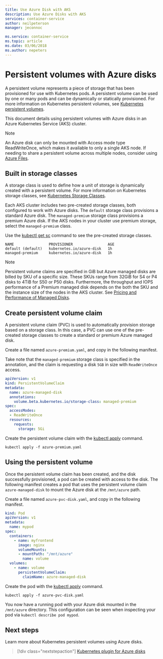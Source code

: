 ```yaml
---
title: Use Azure Disk with AKS
description: Use Azure Disks with AKS
services: container-service
author: neilpeterson
manager: jeconnoc

ms.service: container-service
ms.topic: article
ms.date: 03/06/2018
ms.author: nepeters
---
```


# Persistent volumes with Azure disks

A persistent volume represents a piece of storage that has been provisioned for use with Kubernetes pods. A persistent volume can be used by one or many pods and can be dynamically or statically provisioned. For more information on Kubernetes persistent volumes, see [Kubernetes persistent volumes][kubernetes-volumes].

This document details using persistent volumes with Azure disks in an Azure Kubernetes Service (AKS) cluster.

> [!NOTE]
> An Azure disk can only be mounted with Access mode type ReadWriteOnce, which makes it available to only a single AKS node. If needing to share a persistent volume across multiple nodes, consider using [Azure Files][azure-files-pvc].

## Built in storage classes

A storage class is used to define how a unit of storage is dynamically created with a persistent volume. For more information on Kubernetes storage classes, see [Kubernetes Storage Classes][kubernetes-storage-classes].

Each AKS cluster includes two pre-created storage classes, both configured to work with Azure disks. The `default` storage class provisions a standard Azure disk. The `managed-premium` storage class provisions a premium Azure disk. If the AKS nodes in your cluster use premium storage, select the `managed-premium` class.

Use the [kubectl get sc][kubectl-get] command to see the pre-created storage classes.

```console
NAME                PROVISIONER                AGE
default (default)   kubernetes.io/azure-disk   1h
managed-premium     kubernetes.io/azure-disk   1h
```

> [!NOTE]
> Persistent volume claims are specified in GiB but Azure managed disks are billed by SKU of a specific size. These SKUs range from 32GiB for S4 or P4 disks to 4TiB for S50 or P50 disks. Furthermore, the throughput and IOPS performance of a Premium managed disk depends on the both the SKU and the instance size of the nodes in the AKS cluster. See [Pricing and Performance of Managed Disks][managed-disk-pricing-performance].

## Create persistent volume claim

A persistent volume claim (PVC) is used to automatically provision storage based on a storage class. In this case, a PVC can use one of the pre-created storage classes to create a standard or premium Azure managed disk.

Create a file named `azure-premium.yaml`, and copy in the following manifest.

Take note that the `managed-premium` storage class is specified in the annotation, and the claim is requesting a disk `5GB` in size with `ReadWriteOnce` access.

```yaml
apiVersion: v1
kind: PersistentVolumeClaim
metadata:
  name: azure-managed-disk
  annotations:
    volume.beta.kubernetes.io/storage-class: managed-premium
spec:
  accessModes:
  - ReadWriteOnce
  resources:
    requests:
      storage: 5Gi
```

Create the persistent volume claim with the [kubectl apply][kubectl-apply] command.

```azurecli-interactive
kubectl apply -f azure-premium.yaml
```

## Using the persistent volume

Once the persistent volume claim has been created, and the disk successfully provisioned, a pod can be created with access to the disk. The following manifest creates a pod that uses the persistent volume claim `azure-managed-disk` to mount the Azure disk at the `/mnt/azure` path.

Create a file named `azure-pvc-disk.yaml`, and copy in the following manifest.

```yaml
kind: Pod
apiVersion: v1
metadata:
  name: mypod
spec:
  containers:
    - name: myfrontend
      image: nginx
      volumeMounts:
      - mountPath: "/mnt/azure"
        name: volume
  volumes:
    - name: volume
      persistentVolumeClaim:
        claimName: azure-managed-disk
```

Create the pod with the [kubectl apply][kubectl-apply] command.

```azurecli-interactive
kubectl apply -f azure-pvc-disk.yaml
```

You now have a running pod with your Azure disk mounted in the `/mnt/azure` directory. This configuration can be seen when inspecting your pod via `kubectl describe pod mypod`.

## Next steps

Learn more about Kubernetes persistent volumes using Azure disks.

> [!div class="nextstepaction"]
> [Kubernetes plugin for Azure disks][azure-disk-volume]

<!-- LINKS - external -->
[access-modes]: https://kubernetes.io/docs/concepts/storage/persistent-volumes/#access-modes
[kubectl-apply]: https://kubernetes.io/docs/reference/generated/kubectl/kubectl-commands#apply
[kubectl-get]: https://kubernetes.io/docs/reference/generated/kubectl/kubectl-commands#get
[kubernetes-storage-classes]: https://kubernetes.io/docs/concepts/storage/storage-classes/
[kubernetes-volumes]: https://kubernetes.io/docs/concepts/storage/persistent-volumes/
[managed-disk-pricing-performance]: https://azure.microsoft.com/en-us/pricing/details/managed-disks/

<!-- LINKS - internal -->
[azure-disk-volume]: azure-disk-volume.md 
[azure-files-pvc]: azure-files-dynamic-pv.md
[premium-storage]: ../virtual-machines/windows/premium-storage.md
